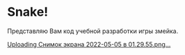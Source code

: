 # Snake!

Представляю Вам код учебной разработки игры змейка.



[Uploading Снимок экрана 2022-05-05 в 01.29.55.png…]()
